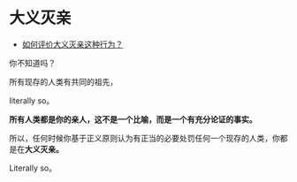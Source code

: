 # 大义灭亲

- [如何评价大义灭亲这种行为？](https://www.zhihu.com/question/269150510/answer/2244629009)


你不知道吗？

所有现存的人类有共同的祖先，

literally so。

**所有人类都是你的亲人，这不是一个比喻，而是一个有充分论证的事实。**

所以，任何时候你基于正义原则认为有正当的必要处罚任何一个现存的人类，你都是在**大义灭亲。**

Literally so。